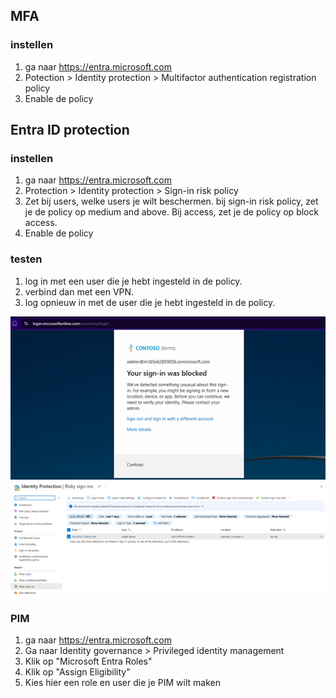 ## MFA
### instellen
1. ga naar https://entra.microsoft.com
2. Potection > Identity protection > Multifactor authentication registration policy
3. Enable de policy




## Entra ID protection
### instellen
1. ga naar https://entra.microsoft.com
2. Protection > Identity protection > Sign-in risk policy
4. Zet bij users, welke users je wilt beschermen. bij sign-in risk policy, zet je de policy op medium and above. Bij access, zet je de policy op block access.
5. Enable de policy

### testen 
1. log in met een user die je hebt ingesteld in de policy.
2. verbind dan met een VPN.
3. log opnieuw in met de user die je hebt ingesteld in de policy.

![impossible travel](image/authenticatieenidentiteit/impossible%20travel.png)
![alert impossible travel](image/authenticatieenidentiteit/alert%20impossible%20travel.png)



### PIM
1. ga naar https://entra.microsoft.com
2. Ga naar Identity governance > Privileged identity management
3. Klik op "Microsoft Entra Roles"
4. Klik op "Assign Eligibility"
5. Kies hier een role en user die je PIM wilt maken
